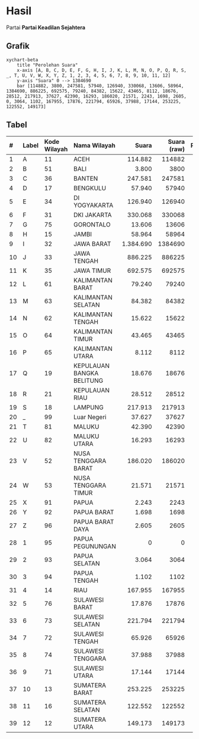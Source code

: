 # Hasil

Partai **Partai Keadilan Sejahtera**

## Grafik

```mermaid
xychart-beta
    title "Perolehan Suara"
    x-axis [A, B, C, D, E, F, G, H, I, J, K, L, M, N, O, P, Q, R, S, _, T, U, V, W, X, Y, Z, 1, 2, 3, 4, 5, 6, 7, 8, 9, 10, 11, 12]
    y-axis "Suara" 0 --> 1384690
    bar [114882, 3800, 247581, 57940, 126940, 330068, 13606, 58964, 1384690, 886225, 692575, 79240, 84382, 15622, 43465, 8112, 18676, 28512, 217913, 37627, 42390, 16293, 186020, 21571, 2243, 1698, 2605, 0, 3064, 1102, 167955, 17876, 221794, 65926, 37988, 17144, 253225, 122552, 149173]
```

## Tabel

| #  | Label | Kode Wilayah | Nama Wilayah              | Suara     | Suara (raw) | Persentase |
|:-- |:----- |:------------ |:------------------------- | ---------:| -----------:| ----------:|
| 1  | A     | 11           | ACEH                      | 114.882   | 114882      | 1,99       |
| 2  | B     | 51           | BALI                      | 3.800     | 3800        | 0,07       |
| 3  | C     | 36           | BANTEN                    | 247.581   | 247581      | 4,28       |
| 4  | D     | 17           | BENGKULU                  | 57.940    | 57940       | 1,00       |
| 5  | E     | 34           | DI YOGYAKARTA             | 126.940   | 126940      | 2,20       |
| 6  | F     | 31           | DKI JAKARTA               | 330.068   | 330068      | 5,71       |
| 7  | G     | 75           | GORONTALO                 | 13.606    | 13606       | 0,24       |
| 8  | H     | 15           | JAMBI                     | 58.964    | 58964       | 1,02       |
| 9  | I     | 32           | JAWA BARAT                | 1.384.690 | 1384690     | 23,95      |
| 10 | J     | 33           | JAWA TENGAH               | 886.225   | 886225      | 15,33      |
| 11 | K     | 35           | JAWA TIMUR                | 692.575   | 692575      | 11,98      |
| 12 | L     | 61           | KALIMANTAN BARAT          | 79.240    | 79240       | 1,37       |
| 13 | M     | 63           | KALIMANTAN SELATAN        | 84.382    | 84382       | 1,46       |
| 14 | N     | 62           | KALIMANTAN TENGAH         | 15.622    | 15622       | 0,27       |
| 15 | O     | 64           | KALIMANTAN TIMUR          | 43.465    | 43465       | 0,75       |
| 16 | P     | 65           | KALIMANTAN UTARA          | 8.112     | 8112        | 0,14       |
| 17 | Q     | 19           | KEPULAUAN BANGKA BELITUNG | 18.676    | 18676       | 0,32       |
| 18 | R     | 21           | KEPULAUAN RIAU            | 28.512    | 28512       | 0,49       |
| 19 | S     | 18           | LAMPUNG                   | 217.913   | 217913      | 3,77       |
| 20 | _     | 99           | Luar Negeri               | 37.627    | 37627       | 0,65       |
| 21 | T     | 81           | MALUKU                    | 42.390    | 42390       | 0,73       |
| 22 | U     | 82           | MALUKU UTARA              | 16.293    | 16293       | 0,28       |
| 23 | V     | 52           | NUSA TENGGARA BARAT       | 186.020   | 186020      | 3,22       |
| 24 | W     | 53           | NUSA TENGGARA TIMUR       | 21.571    | 21571       | 0,37       |
| 25 | X     | 91           | PAPUA                     | 2.243     | 2243        | 0,04       |
| 26 | Y     | 92           | PAPUA BARAT               | 1.698     | 1698        | 0,03       |
| 27 | Z     | 96           | PAPUA BARAT DAYA          | 2.605     | 2605        | 0,05       |
| 28 | 1     | 95           | PAPUA PEGUNUNGAN          | 0         | 0           | 0,00       |
| 29 | 2     | 93           | PAPUA SELATAN             | 3.064     | 3064        | 0,05       |
| 30 | 3     | 94           | PAPUA TENGAH              | 1.102     | 1102        | 0,02       |
| 31 | 4     | 14           | RIAU                      | 167.955   | 167955      | 2,91       |
| 32 | 5     | 76           | SULAWESI BARAT            | 17.876    | 17876       | 0,31       |
| 33 | 6     | 73           | SULAWESI SELATAN          | 221.794   | 221794      | 3,84       |
| 34 | 7     | 72           | SULAWESI TENGAH           | 65.926    | 65926       | 1,14       |
| 35 | 8     | 74           | SULAWESI TENGGARA         | 37.988    | 37988       | 0,66       |
| 36 | 9     | 71           | SULAWESI UTARA            | 17.144    | 17144       | 0,30       |
| 37 | 10    | 13           | SUMATERA BARAT            | 253.225   | 253225      | 4,38       |
| 38 | 11    | 16           | SUMATERA SELATAN          | 122.552   | 122552      | 2,12       |
| 39 | 12    | 12           | SUMATERA UTARA            | 149.173   | 149173      | 2,58       |



